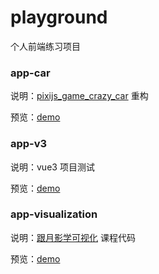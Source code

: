 # playground

个人前端练习项目

### app-car

说明：[pixijs_game_crazy_car](https://github.com/Zion0707/pixijs_game_crazy_car) 重构

预览：[demo](https://aodazhang.com/project/playground/app-car.html)

### app-v3

说明：vue3 项目测试

预览：[demo](https://aodazhang.com/project/playground/app-v3.html)

### app-visualization

说明：[跟月影学可视化](https://time.geekbang.org/column/intro/100053801) 课程代码

预览：[demo](https://aodazhang.com/project/playground/app-visualization.html)
